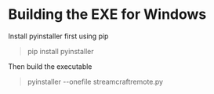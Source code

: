 # Building the EXE for Windows
Install pyinstaller first using pip
> pip install pyinstaller

Then build the executable
> pyinstaller --onefile streamcraftremote.py